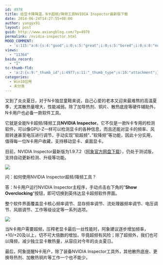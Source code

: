 ```yaml
---
id: 4978
title: 给显卡降降温，N卡超频/降频工具NVIDIA Inspector最新版下载
date: 2014-06-24T14:27:55+08:00
author: yangyx91
layout: post
guid: http://www.axiangblog.com/?p=4978
permalink: /nvidia-inspector.html
MOOD_COMMENT:
  - 's:115:"a:6:{s:4:"good";i:0;s:5:"great";i:0;s:5:"bored";i:0;s:8:"nonsense";i:0;s:13:"notunderstand";i:0;s:7:"passing";i:0;}";'
views:
  - "11364"
baidu_record:
  - "1"
tc-thumb-fld:
  - 'a:2:{s:9:"_thumb_id";i:4977;s:11:"_thumb_type";s:10:"attachment";}'
categories:
  - Win10应用
  - 未分类
---
```

又到了炎炎夏日，对于N卡独显童鞋来说，自己心爱的老本又迎来最难熬的高温夏季，尤其散热量增大，性能减弱。除了加导热剂、铜片、散热底座等硬件辅助外，N卡用户也必备一款软件工具。 

它就是全能N卡超频/降频工具**NVIDIA Inspector**。它不仅是一款N卡专用的检测软件，可以像GPU-Z一样可以检测显卡的各种信息，而且还能对显卡的频率、风扇转速甚至电压进行调节，手动实现&#8221;软超频&#8221;、&#8221;软降频&#8221;等功能，因此十分实用，值得每一位N卡用户收藏，支持移动显卡、桌面显卡。 

目前，NVIDIA Inspector最新版为1.9.7.2（<a href="http://www.400gb.com/u/2574829/6547281" target="_blank" rel="nofollow" >阿象官方网盘下载</a>），仍处于测试版，支持自动更新检测、升级等功能。 

![](http://www.axiangblog.com/wp-content/uploads/2014/06/062414_1428_N1.jpg) 

问：如何使用NVIDIA Inspector超频/降频工具？ 

答：N卡用户运行NVIDIA Inspector主程序，手动点击右下角的&#8221;**Show Overclocking**&#8220;按钮，即可切换到英伟达显卡超频软件界面。 

整个软件界面覆盖显卡核心频率调节、显存频率调节、流处理器频率调节、电压调节、风扇调节、工作等级设定等一系列选项。 

![](http://www.axiangblog.com/wp-content/uploads/2014/06/062414_1428_N2.jpg) 

当N卡用户需要超频，压榨老显卡最后一丝性能时，阿象建议逐步增加频率，+10/+20及以上，切不可大倍数的增加，毕竟超频有风险；除了超频外，我们也可以降频，减少独立显卡散热量，从容应对今年的炎炎夏日。 

最后，阿象提醒N卡用户，除了装备NVIDIA Inspector工具外，其他散热底座、更换导热剂、加散热铜片等工作一个也不能少。